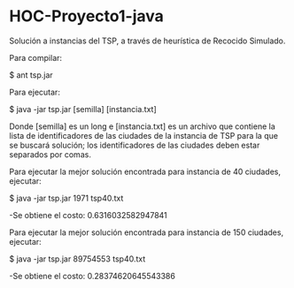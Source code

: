 # HOC-Proyecto1-java
Solución a instancias del TSP, a través de heurística de Recocido Simulado.

Para compilar:

$ ant tsp.jar

Para ejecutar:

$ java -jar tsp.jar [semilla] [instancia.txt]

Donde [semilla] es un long e [instancia.txt] es un archivo que contiene la lista de identificadores
de las ciudades de la instancia de TSP para la que se buscará solución; los identificadores de las ciudades
deben estar separados por comas.

Para ejecutar la mejor solución encontrada para instancia de 40 ciudades, ejecutar:

$ java -jar tsp.jar 1971 tsp40.txt

-Se obtiene el costo: 0.6316032582947841

Para ejecutar la mejor solución encontrada para instancia de 150 ciudades, ejecutar:

$ java -jar tsp.jar 89754553 tsp40.txt

-Se obtiene el costo: 0.28374620645543386
